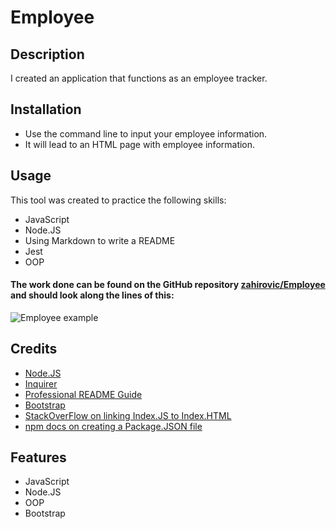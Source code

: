 # Employee

## Description

I created an application that functions as an employee tracker.

## Installation

- Use the command line to input your employee information.
- It will lead to an HTML page with employee information.

## Usage 


This tool was created to practice the following skills:
- JavaScript
- Node.JS
- Using Markdown to write a README
- Jest 
- OOP

#### The work done can be found on the GitHub repository [zahirovic/Employee](https://github.com/zahirovic/Employee) and should look along the lines of this:


![Employee example](Employee.png)



## Credits
- [Node.JS](https://nodejs.org/en/)
- [Inquirer](https://www.npmjs.com/package/inquirer/v/8.2.4)
- [Professional README Guide](https://coding-boot-camp.github.io/full-stack/github/professional-readme-guide)
- [Bootstrap](https://getbootstrap.com/docs/4.6/getting-started/introduction/)
- [StackOverFlow on linking Index.JS to Index.HTML](https://stackoverflow.com/questions/70176245/linking-index-html-with-main-js-file#:~:text=To%20link%20a%20Javascript%20file,js%22%3E%20.)
- [npm docs on creating a Package.JSON file](https://docs.npmjs.com/creating-a-package-json-file)

## Features
- JavaScript
- Node.JS
- OOP
- Bootstrap
 
